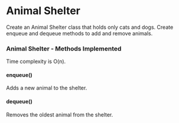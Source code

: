 # Animal Shelter

Create an Animal Shelter class that holds only cats and dogs.  Create enqueue and dequeue methods to add and remove animals.

### Animal Shelter - Methods Implemented

Time complexity is O(n).

#### enqueue()

Adds a new animal to the shelter.

#### dequeue()

Removes the oldest animal from the shelter.
